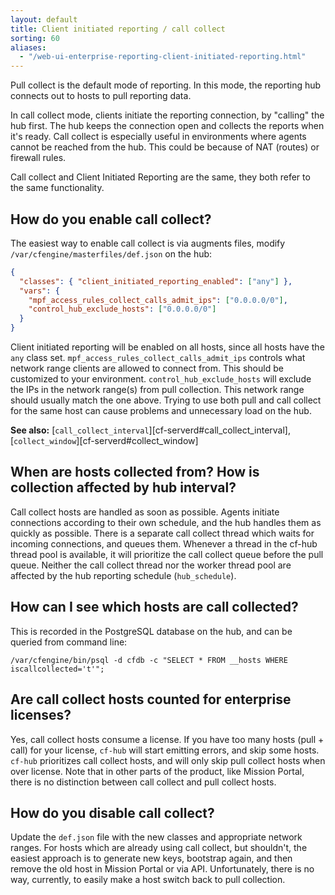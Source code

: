 ```yaml
---
layout: default
title: Client initiated reporting / call collect
sorting: 60
aliases:
  - "/web-ui-enterprise-reporting-client-initiated-reporting.html"
---
```


Pull collect is the default mode of reporting.
In this mode, the reporting hub connects out to hosts to pull reporting data.

In call collect mode, clients initiate the reporting connection, by "calling" the hub first.
The hub keeps the connection open and collects the reports when it's ready.
Call collect is especially useful in environments where agents cannot be reached from the hub.
This could be because of NAT (routes) or firewall rules.

Call collect and Client Initiated Reporting are the same, they both refer to the same functionality.

## How do you enable call collect?

The easiest way to enable call collect is via augments files, modify `/var/cfengine/masterfiles/def.json` on the hub:

```json {file="def.json"}
{
  "classes": { "client_initiated_reporting_enabled": ["any"] },
  "vars": {
    "mpf_access_rules_collect_calls_admit_ips": ["0.0.0.0/0"],
    "control_hub_exclude_hosts": ["0.0.0.0/0"]
  }
}
```

Client initiated reporting will be enabled on all hosts, since all hosts have the `any` class set.
`mpf_access_rules_collect_calls_admit_ips` controls what network range clients are allowed to connect from.
This should be customized to your environment.
`control_hub_exclude_hosts` will exclude the IPs in the network range(s) from pull collection.
This network range should usually match the one above.
Trying to use both pull and call collect for the same host can cause problems and unnecessary load on the hub.

**See also:** [`call_collect_interval`][cf-serverd#call_collect_interval], [`collect_window`][cf-serverd#collect_window]

## When are hosts collected from? How is collection affected by hub interval?

Call collect hosts are handled as soon as possible.
Agents initiate connections according to their own schedule, and the hub handles them as quickly as possible.
There is a separate call collect thread which waits for incoming connections, and queues them.
Whenever a thread in the cf-hub thread pool is available, it will prioritize the call collect queue before the pull queue.
Neither the call collect thread nor the worker thread pool are affected by the hub reporting schedule (`hub_schedule`).

## How can I see which hosts are call collected?

This is recorded in the PostgreSQL database on the hub, and can be queried from command line:

```command
/var/cfengine/bin/psql -d cfdb -c "SELECT * FROM __hosts WHERE iscallcollected='t'";
```

## Are call collect hosts counted for enterprise licenses?

Yes, call collect hosts consume a license.
If you have too many hosts (pull + call) for your license, `cf-hub` will start emitting errors, and skip some hosts.
`cf-hub` prioritizes call collect hosts, and will only skip pull collect hosts when over license.
Note that in other parts of the product, like Mission Portal, there is no distinction between call collect and pull collect hosts.

## How do you disable call collect?

Update the `def.json` file with the new classes and appropriate network ranges.
For hosts which are already using call collect, but shouldn't, the easiest approach is to generate new keys, bootstrap again, and then remove the old host in Mission Portal or via API.
Unfortunately, there is no way, currently, to easily make a host switch back to pull collection.
